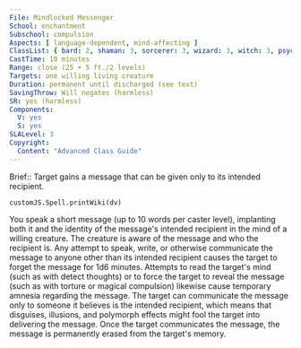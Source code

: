 ```yaml
---
File: Mindlocked Messenger
School: enchantment
Subschool: compulsion
Aspects: [ language-dependent, mind-affecting ]
ClassList: { bard: 2, shaman: 3, sorcerer: 3, wizard: 3, witch: 3, psychic: 3, mesmerist: 2, spiritualist: 3 }
CastTime: 10 minutes
Range: close (25 + 5 ft./2 levels)
Targets: one willing living creature
Duration: permanent until discharged (see text)
SavingThrow: Will negates (harmless)
SR: yes (harmless)
Components:
  V: yes
  S: yes
SLALevel: 3
Copyright:
  Content: "Advanced Class Guide"
---
```

Brief:: Target gains a message that can be given only to its intended recipient.

```dataviewjs
customJS.Spell.printWiki(dv)
```

You speak a short message (up to 10 words per caster level), implanting both it and the identity of the message's intended recipient in the mind of a willing creature. The creature is aware of the message and who the recipient is.  Any attempt to speak, write, or otherwise communicate the message to anyone other than its intended recipient causes the target to forget the message for 1d6 minutes. Attempts to read the target's mind (such as with detect thoughts) or to force the target to reveal the message (such as with torture or magical compulsion) likewise cause temporary amnesia regarding the message.  The target can communicate the message only to someone it believes is the intended recipient, which means that disguises, illusions, and polymorph effects might fool the target into delivering the message. Once the target communicates the message, the message is permanently erased from the target's memory.

